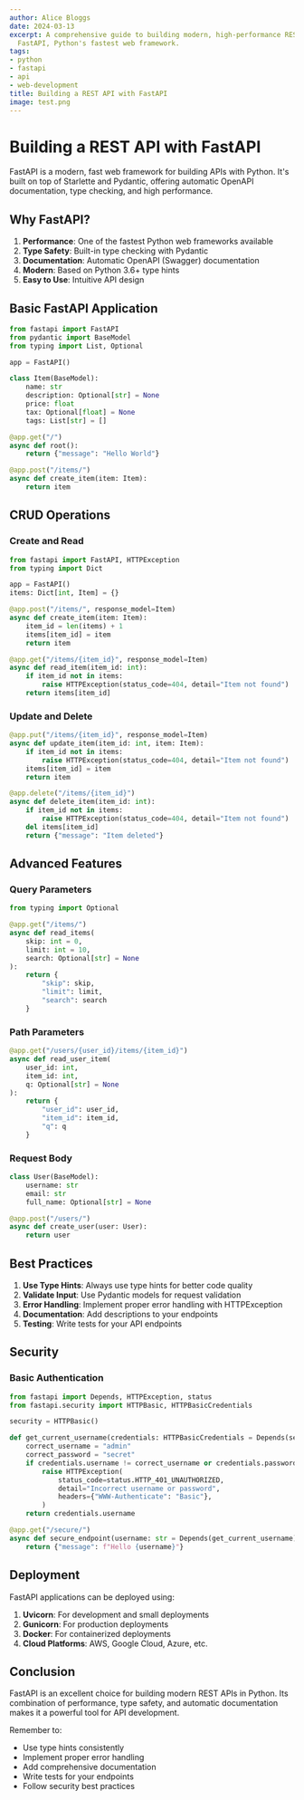 ```yaml
---
author: Alice Bloggs
date: 2024-03-13
excerpt: A comprehensive guide to building modern, high-performance REST APIs using
  FastAPI, Python's fastest web framework.
tags:
- python
- fastapi
- api
- web-development
title: Building a REST API with FastAPI
image: test.png
---
```


# Building a REST API with FastAPI

FastAPI is a modern, fast web framework for building APIs with Python. It's built on top of Starlette and Pydantic, offering automatic OpenAPI documentation, type checking, and high performance.

## Why FastAPI?

1. **Performance**: One of the fastest Python web frameworks available
2. **Type Safety**: Built-in type checking with Pydantic
3. **Documentation**: Automatic OpenAPI (Swagger) documentation
4. **Modern**: Based on Python 3.6+ type hints
5. **Easy to Use**: Intuitive API design

## Basic FastAPI Application

```python
from fastapi import FastAPI
from pydantic import BaseModel
from typing import List, Optional

app = FastAPI()

class Item(BaseModel):
    name: str
    description: Optional[str] = None
    price: float
    tax: Optional[float] = None
    tags: List[str] = []

@app.get("/")
async def root():
    return {"message": "Hello World"}

@app.post("/items/")
async def create_item(item: Item):
    return item
```

## CRUD Operations

### Create and Read

```python
from fastapi import FastAPI, HTTPException
from typing import Dict

app = FastAPI()
items: Dict[int, Item] = {}

@app.post("/items/", response_model=Item)
async def create_item(item: Item):
    item_id = len(items) + 1
    items[item_id] = item
    return item

@app.get("/items/{item_id}", response_model=Item)
async def read_item(item_id: int):
    if item_id not in items:
        raise HTTPException(status_code=404, detail="Item not found")
    return items[item_id]
```

### Update and Delete

```python
@app.put("/items/{item_id}", response_model=Item)
async def update_item(item_id: int, item: Item):
    if item_id not in items:
        raise HTTPException(status_code=404, detail="Item not found")
    items[item_id] = item
    return item

@app.delete("/items/{item_id}")
async def delete_item(item_id: int):
    if item_id not in items:
        raise HTTPException(status_code=404, detail="Item not found")
    del items[item_id]
    return {"message": "Item deleted"}
```

## Advanced Features

### Query Parameters

```python
from typing import Optional

@app.get("/items/")
async def read_items(
    skip: int = 0,
    limit: int = 10,
    search: Optional[str] = None
):
    return {
        "skip": skip,
        "limit": limit,
        "search": search
    }
```

### Path Parameters

```python
@app.get("/users/{user_id}/items/{item_id}")
async def read_user_item(
    user_id: int,
    item_id: int,
    q: Optional[str] = None
):
    return {
        "user_id": user_id,
        "item_id": item_id,
        "q": q
    }
```

### Request Body

```python
class User(BaseModel):
    username: str
    email: str
    full_name: Optional[str] = None

@app.post("/users/")
async def create_user(user: User):
    return user
```

## Best Practices

1. **Use Type Hints**: Always use type hints for better code quality
2. **Validate Input**: Use Pydantic models for request validation
3. **Error Handling**: Implement proper error handling with HTTPException
4. **Documentation**: Add descriptions to your endpoints
5. **Testing**: Write tests for your API endpoints

## Security

### Basic Authentication

```python
from fastapi import Depends, HTTPException, status
from fastapi.security import HTTPBasic, HTTPBasicCredentials

security = HTTPBasic()

def get_current_username(credentials: HTTPBasicCredentials = Depends(security)):
    correct_username = "admin"
    correct_password = "secret"
    if credentials.username != correct_username or credentials.password != correct_password:
        raise HTTPException(
            status_code=status.HTTP_401_UNAUTHORIZED,
            detail="Incorrect username or password",
            headers={"WWW-Authenticate": "Basic"},
        )
    return credentials.username

@app.get("/secure/")
async def secure_endpoint(username: str = Depends(get_current_username)):
    return {"message": f"Hello {username}"}
```

## Deployment

FastAPI applications can be deployed using:

1. **Uvicorn**: For development and small deployments
2. **Gunicorn**: For production deployments
3. **Docker**: For containerized deployments
4. **Cloud Platforms**: AWS, Google Cloud, Azure, etc.

## Conclusion

FastAPI is an excellent choice for building modern REST APIs in Python. Its combination of performance, type safety, and automatic documentation makes it a powerful tool for API development.

Remember to:
- Use type hints consistently
- Implement proper error handling
- Add comprehensive documentation
- Write tests for your endpoints
- Follow security best practices